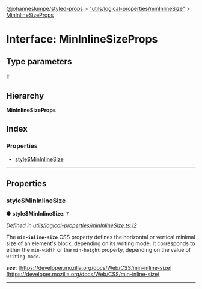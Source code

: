 [@johanneslumpe/styled-props](../README.md) > ["utils/logical-properties/minInlineSize"](../modules/_utils_logical_properties_mininlinesize_.md) > [MinInlineSizeProps](../interfaces/_utils_logical_properties_mininlinesize_.mininlinesizeprops.md)

# Interface: MinInlineSizeProps

## Type parameters
#### T 
## Hierarchy

**MinInlineSizeProps**

## Index

### Properties

* [style$MinInlineSize](_utils_logical_properties_mininlinesize_.mininlinesizeprops.md#style_mininlinesize)

---

## Properties

<a id="style_mininlinesize"></a>

###  style$MinInlineSize

**● style$MinInlineSize**: *`T`*

*Defined in [utils/logical-properties/minInlineSize.ts:12](https://github.com/johanneslumpe/styled-props/blob/8e709f1/src/utils/logical-properties/minInlineSize.ts#L12)*

The **`min-inline-size`** CSS property defines the horizontal or vertical minimal size of an element's block, depending on its writing mode. It corresponds to either the `min-width` or the `min-height` property, depending on the value of `writing-mode`.

*__see__*: [https://developer.mozilla.org/docs/Web/CSS/min-inline-size](https://developer.mozilla.org/docs/Web/CSS/min-inline-size)

___

